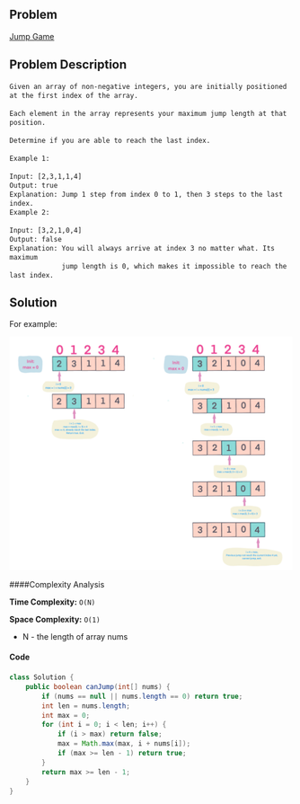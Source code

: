 ## Problem
[Jump Game](https://leetcode.com/explore/challenge/card/30-day-leetcoding-challenge/531/week-4/3310/)

## Problem Description
```
Given an array of non-negative integers, you are initially positioned at the first index of the array.

Each element in the array represents your maximum jump length at that position.

Determine if you are able to reach the last index.

Example 1:

Input: [2,3,1,1,4]
Output: true
Explanation: Jump 1 step from index 0 to 1, then 3 steps to the last index.
Example 2:

Input: [3,2,1,0,4]
Output: false
Explanation: You will always arrive at index 3 no matter what. Its maximum
             jump length is 0, which makes it impossible to reach the last index.
```

## Solution


For example: 
 

![Jump Game](../../assets/leetcode/jump-game.png)

####Complexity Analysis

**Time Complexity:** `O(N)`

**Space Complexity:** `O(1)`

- N - the length of array nums

#### Code

```java
class Solution {
    public boolean canJump(int[] nums) {
        if (nums == null || nums.length == 0) return true;
        int len = nums.length;
        int max = 0;
        for (int i = 0; i < len; i++) {
            if (i > max) return false;
            max = Math.max(max, i + nums[i]);
            if (max >= len - 1) return true;
        }
        return max >= len - 1;
    }
}
```
